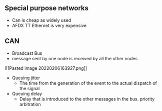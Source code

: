 ## Special purpose networks
- Can is cheap as widely used
- AFDX TT Ethernet is very expensive

## CAN
- Broadcast Bus 
- message sent by one node is received by all the other nodes

![[Pasted image 20220206163927.png]]
- Queuing jitter 
	- The time from the generation of the event to the actual dispatch of the signal 
- Queuing delay
	-   Delay that is introduced to the other messages in the bus. priority arbitration 
    
	